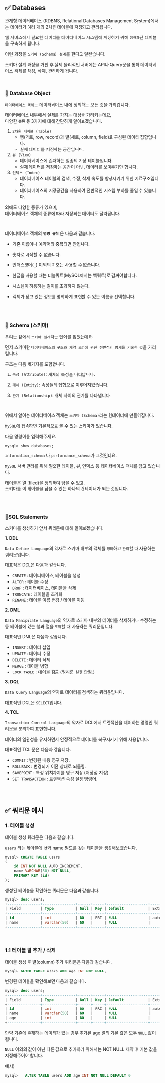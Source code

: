 ## ✅ Databases

관계형 데이터베이스 (RDBMS, Relational Databases Management System)에서는 데이터가 여러 개의 2차원 테이블에 저장되고 관리됩니다.

웹 서비스에서 필요한 데이터를 데이터베이스 시스템에 저장하기 위해 `정규화`된 테이블을 구축하게 됩니다.

이런 과정을 `스키마 (Schema) 설계`를 한다고 일컫습니다.

스키마 설계 과정을 거친 후 실제 물리적인 서버에는 API나 Query문을 통해 데이터베이스 객체를 작성, 삭제, 관리하게 됩니다.

<br>

### 📌 Database Object

`데이터베이스 객체`는 데이터베이스 내에 정의하는 모든 것을 가리킵니다.

데이터베이스 내부에서 실체를 가지는 대상을 가리키는데요,  
다양한 __`종류`__ 중 3가지에 대해 간단하게 알아보겠습니다. 

1. `2차원 테이블 (Table)`
    - 행(가로, row, record)과 열(세로, column, field)로 구성된 데이터 
    집합입니다.
    - 실제 데이터를 저장하는 공간입니다.
2. `뷰 (View)` 
    - 데이터베이스에 존재하는 일종의 가상 테이블입니다.
    - 실제 데이터를 저장하는 공간이 아닌, 데이터를 보여주기만 합니다.
3. `인덱스 (Index)`
    - 데이터베이스 테이블의 검색, 수정, 삭제 속도를 향상시키기 위한 자료구조입니다.
    - 데이터베이스의 저장공간을 사용하여 전반적인 시스템 부하를 줄일 수 있습니다.

외에도 다양한 종류가 있으며,  
데이터베이스 객체의 종류에 따라 저장되는 데이터도 달라집니다.

<br>

데이터베이스 객체의 **`명명 규칙`** 은 다음과 같습니다.

- 기존 이름이나 예약어와 중복되면 안됩니다.

- 숫자로 시작할 수 없습니다.

- 언더스코어(`_`) 이외의 기호는 사용할 수 없습니다.

- 한글을 사용할 때는 더블쿼트(MySQL에서는 백쿼트)로 감싸야합니다.

- 시스템이 허용하는 길이를 초과하지 않는다.

- 객체가 담고 있는 정보를 명학하게 표현할 수 있는 이름을 선택합니다.

<br>
<br>

### 📌 Schema (스키마)

우리는 앞에서 `스키마 설계`라는 단어를 접했는데요.

먼저 스키마란 `데이터베이스의 구조와 제약 조건에 관한 전번적인 명세를 기술한 것`을 가리킵니다.

구조는 다음 세가지를 포함합니다.

1. `속성 (Attribute)`: 개체의 특성을 나타납니다.

2. `개체 (Entity)`: 속성들의 집합으로 이루어져있습니다.

3. `관계 (Relationship)`: 개체 사이의 관계를 나타냅니다.

<br> 

위에서 알아본 데이터베이스 객체는 `스키마 (Schema)`라는 컨테이너에 만들어집니다.

`MySQL`에 접속하면 기본적으로 볼 수 있는 스키마가 있습니다.

다음 명령어를 입력해주세요.

```
mysql> show databases;
```

`information_schema` 나 `performance_schema`가 그것인데요.

`MySQL` 서버 관리를 위해 필요한 테이블, 뷰, 인덱스 등 데이터베이스 객체를 담고 있습니다.

테이블은 열 (filed)을 정의하여 담을 수 있고,  
스키마틑 이 테이블을 담을 수 있는 하나의 컨테이너가 되는 것입니다.

<br>
<br>

### 📌SQL Statements

스키마를 생성하기 앞서 쿼리문에 대해 알아보겠습니다.

__1. DDL__

`Data Define Language`의 약자로 스키마 내부의 객체를 `정의`하고 `관리`할 때 사용하는 쿼리문입니다.

대표적은 DDL은 다음과 같습니다.

- `CREATE` : 데이터베이스, 테이블을 생성 
- `ALTER` : 테이블 수정
- `DROP` : 데이터베이스, 테이블을 삭제
- `TRUNCATE` : 테이블을 초기화
- `RENAME` : 테이블 이름 변경 / 테이블 이동

__2. DML__

`Data Manipulate Language`의 약자로 스키마 내부의 데이터를 삭제하거나 수정하는 등 테이블에 있는 행과 열을 `조작`할 때 사용하는 쿼리문입니다.

대표적인 DML은 다음과 같습니다.

- `INSERT` : 데이터 삽입
- `UPDATE` : 데이터 수정
- `DELETE` : 데이터 삭제
- `MERGE` : 테이블 병합
- `LOCK TABLE` : 테이블 잠금 (쿼리문 실행 안됨.)

__3. DQL__

`Data Query Language`의 약자로 데이터를 검색하는 쿼리문입니다.

대표적인 DQL은 `SELECT`입니다.

__4. TCL__

`Transaction Control Language`의 약자로 DCL에서 트랜잭션을 제어하는 명령인 쿼리문을 분리하여 표현합니다.

데이터의 일관성을 유지하면서 안정적으로 데이터를 복구시키기 위해 사용합니다.

대표적인 TCL 문은 다음과 같습니다.

- `COMMIT` : 변경된 내용 영구 저장.
- `ROLLBACK` : 변경되기 이전 상태로 되돌림.
- `SAVEPOINT` : 특정 위치까지를 영구 저장 (저장점 지정)
- `SET TRANSACTION` : 트랜잭션 속성 설정 명령어.

<br>
<br>

## ✅ 쿼리문 예시

### 1. 테이블 생성

테이블 생성 쿼리문은 다음과 같습니다.

`users` 라는 테이블에 id와 name 필드를 갖는 테이블을 생성해보겠습니다.

```sql
mysql> CREATE TABLE users
(
    id INT NOT NULL AUTO_INCREMENT,
    name VARCHAR(50) NOT NULL,
    PRIMARY KEY (id)
);
```

생성된 테이블을 확인하는 쿼리문은 다음과 같습니다.

``` sql
mysql> desc users;
+---------------+---------------+------+-----+-------------------+-----------------------------+
| Field         | Type          | Null | Key | Default           | Extra                       |
+---------------+---------------+------+-----+-------------------+-----------------------------+
| id            | int           | NO   | PRI | NULL              | auto_increment              |
| name          | varchar(50)   | NO   |     | NULL              |                             
+---------------+---------------+------+-----+-------------------+-----------------------------+
```

<br>

### 1.1 테이블 열 추가 / 삭제

테이블 생성 후 열(column) 추가 쿼리문은 다음과 같습니다.

```sql
mysql> ALTER TABLE users ADD age INT NOT NULL;
```

변경된 테이블을 확인해보면 다음과 같습니다.

``` sql
mysql> desc users;
+---------------+---------------+------+-----+-------------------+-----------------------------+
| Field         | Type          | Null | Key | Default           | Extra                       |
+---------------+---------------+------+-----+-------------------+-----------------------------+
| id            | int           | NO   | PRI | NULL              | auto_increment              |
| name          | varchar(50)   | NO   |     | NULL              |                             |
| age           | int           | NO   |     | NULL              |                             |
+---------------+---------------+------+-----+-------------------+-----------------------------+
```

만약 기존에 존재하는 데이터가 있는 경우 추가된 age 열의 기본 값은 모두 `NULL` 값이 됩니다.

`NULL` 이외의 값이 아닌 다른 값으로 추가하기 위해서는 NOT NULL 제약 후 기본 값을 지정해주어야 합니다.

예시)

```sql
mysql>   ALTER TABLE users ADD age INT NOT NULL DEFAULT 0
```